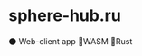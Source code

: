 # sphere-hub.ru
:black_circle: Web-client app :small_orange_diamond:WASM :small_orange_diamond:Rust
